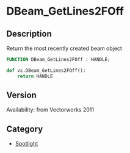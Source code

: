 # DBeam_GetLines2FOff

## Description
Return the most recently created beam object

```pascal
FUNCTION DBeam_GetLines2FOff : HANDLE;
```

```python
def vs.DBeam_GetLines2FOff():
    return HANDLE
```

## Version
Availability: from Vectorworks 2011

## Category
* [Spotlight](../Categories/Spotlight.md)
